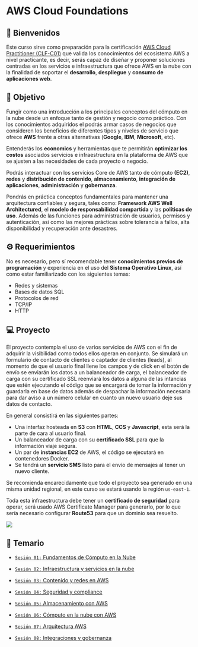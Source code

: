 # AWS Cloud Foundations

## :wave: Bienvenidos

Este curso sirve como preparación para la certificación [AWS Cloud Practitioner (CLF-C01)](https://aws.amazon.com/es/certification/certified-cloud-practitioner/) que valida los conocimientos del ecosistema AWS a nivel practicante, es decir, serás capaz de diseñar y proponer soluciones centradas en los servicios e infraestructura que ofrece AWS en la nube con la finalidad de soportar el **desarrollo**, **despliegue** y **consumo de aplicaciones web**.

## :dart: Objetivo

Fungir como una introducción a los principales conceptos del cómputo en la nube desde un enfoque tanto de gestión y negocio como práctico. Con los conocimientos adquiridos el podrás armar casos de negocios que consideren los beneficios de diferentes tipos y niveles de servicio que ofrece **AWS** frente a otras alternativas (**Google**, **IBM**, **Microsoft**, etc).

Entenderás los **economics** y herramientas que te permitirán **optimizar los costos** asociados servicios e infraestructura en la plataforma de AWS que se ajusten a las necesidades de cada proyecto o negocio.

Podrás interactuar con los servicios Core de AWS tanto de cómputo **(EC2)**, **redes** y **distribución de contenido**, **almacenamiento**, **integración de aplicaciones**, **administración** y **gobernanza**.

Pondrás en práctica conceptos fundamentales para mantener una arquitectura confiables y segura, tales como: **Framework AWS Well Architectured**, el **modelo de responsabilidad compartida** y las **políticas de uso**. Además de las funciones para administración de usuarios, permisos y autenticación, así como las mejores prácticas sobre tolerancia a fallos, alta disponibilidad y recuperación ante desastres. 

## :gear: Requerimientos

No es necesario, pero sí recomendable tener **conocimientos previos de programación** y experiencia en el uso del **Sistema Operativo Linux**, así como estar familiarizado con los siguientes temas:

+ Redes y sistemas
+ Bases de datos SQL
+ Protocolos de red
+ TCP/IP
+ HTTP

## 💻 Proyecto

El proyecto contempla el uso de varios servicios de AWS con el fin de adquirir la visibilidad como todos ellos operan en conjunto.
Se simulará un formulario de contacto de clientes o captador de clientes (leads), al momento de que el usuario final llene los campos y de click en el botón de envío se enviarán los datos a un balanceador de carga, el balanceador de carga con su certificado SSL reenviará los datos a alguna de las intancias que estén ejecutando el código que se encargará de tomar la información y guardarla en base de datos además de despachar la información necesaria para dar aviso a un número celular en cuanto un nuevo usuario deje sus datos de contacto.

En general consistirá en las siguientes partes:

- Una interfaz hosteada en **S3** con **HTML**, **CCS** y **Javascript**, esta será la parte de cara al usuario final.
- Un balanceador de carga con su **certificado SSL** para que la información viaje segura.
- Un par de **instancias EC2** de AWS, el código se ejecutará en contenedores Docker.
- Se tendrá un **servicio SMS** listo para el envío de mensajes al tener un nuevo cliente.

Se recomienda encarecidamente que todo el proyecto sea generado en una misma unidad regional, en este curso se estará usando la región `us-east-1`.

Toda esta infraestructura debe tener un **certificado de seguridad** para operar, será usado AWS Certificate Manager para generarlo, por lo que sería necesario configurar **Route53** para que un dominio sea resuelto. 

<img src="/assets/arquitectura-Infra.jpg">


## :bookmark_tabs: Temario
- [`Sesión 01:` Fundamentos de Cómputo en la Nube](https://github.com/beduExpert/AWS-Cloud-Foundations2020/tree/main/Sesi%C3%B3n%2001)

- [`Sesión 02:` Infraestructura y servicios en la nube](https://github.com/beduExpert/AWS-Cloud-Foundations2020/tree/main/Sesi%C3%B3n%2002)

- [`Sesión 03:` Contenido y redes en AWS](https://github.com/beduExpert/AWS-Cloud-Foundations2020/tree/main/Sesi%C3%B3n%2003)

- [`Sesión 04:` Seguridad y compliance](https://github.com/beduExpert/AWS-Cloud-Foundations2020/tree/main/Sesi%C3%B3n%2004)

- [`Sesión 05:` Almacenamiento con AWS](https://github.com/beduExpert/AWS-Cloud-Foundations2020/tree/main/Sesi%C3%B3n%2005)

- [`Sesión 06:` Cómputo en la nube con AWS](https://github.com/beduExpert/AWS-Cloud-Foundations2020/tree/main/Sesi%C3%B3n%2006)

- [`Sesión 07:` Arquitectura AWS](https://github.com/beduExpert/AWS-Cloud-Foundations2020/tree/main/Sesi%C3%B3n%2007)

- [`Sesión 08:` Integraciones y gobernanza](https://github.com/beduExpert/AWS-Cloud-Foundations2020/tree/main/Sesi%C3%B3n%2008)

